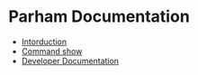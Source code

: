 # Parham Documentation

- [Intorduction](introduction.md)
- [Command show](show-command.md)
- [Developer Documentation](developer)
